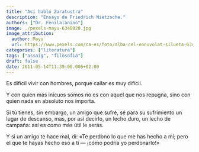 ```yaml
---
title: "Así habló Zaratustra"
description: "Ensayo de Friedrich Nietzsche."
authors: ["Dr. Fenilalanino"]
image: ./pexels-mayu-6348820.jpg
image_attribution:
  author: Mayu
  url: https://www.pexels.com/ca-es/foto/alba-cel-ennuvolat-silueta-6348820/
categories: ["literatura"]
tags: ["assaig", "filosofia"]
draft: false
date: 2011-05-14T11:39:00.006+02:00
---
```


Es difícil vivir con hombres, porque callar es muy difícil.

Y con quien más inicuos somos no es con aquel que nos repugna, sino con quien nada en absoluto nos importa.

Si tú tienes, sin embargo, un amigo que sufre, sé para su sufrimiento un lugar de descanso, mas, por así decirlo, un lecho duro, un lecho de campaña: así es como más útil le serás.

Y si un amigo te hace mal, di: «Te perdono lo que me has hecho a mí; pero el que te hayas hecho eso a ti &mdash; ¡cómo podría yo perdonarlo!»

